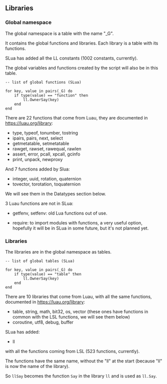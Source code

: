 ## Libraries

### Global namespace

The global namespace is a table with the name "_G".

It contains the global functions and libraries. Each library is a table with its functions.

SLua has added all the LL constants (1002 constants, currently).

The global variables and functions created by the script will also be in this table.

<pre class="language-slua line-numbers"><code class="language-slua">-- list of global functions (SLua)

for key, value in pairs(_G) do
    if type(value) == "function" then
        ll.OwnerSay(key)
    end
end</code></pre>

There are 22 functions that come from Luau, they are documented in https://luau.org/library:

* type, typeof, tonumber, tostring
* ipairs, pairs, next, select
* getmetatable, setmetatable
* rawget, rawset, rawequal, rawlen
* assert, error, pcall, xpcall, gcinfo
* print, unpack, newproxy


And 7 functions added by Slua:

* integer, uuid, rotation, quaternion
* tovector, torotation, toquaternion

We will see them in the Datatypes section below.


3 Luau functions are not in SLua:

* getfenv, setfenv: old Lua functions out of use.

* require: to import modules with functions, a very useful option, hopefully it will be in SLua in some future, but it's not planned yet.


### Libraries

The libraries are in the global namespace as tables.

<pre class="language-slua line-numbers"><code class="language-slua">-- list of global tables (SLua)

for key, value in pairs(_G) do
    if type(value) == "table" then
        ll.OwnerSay(key)
    end
end</code></pre>

There are 10 libraries that come from Luau, with all the same functions, documented in https://luau.org/library:

* table, string, math, bit32, os, vector (these ones have functions in common with the LSL functions, we will see them below)
* coroutine, utf8, debug, buffer


SLua has added:

* ll

with all the functions coming from LSL (523 functions, currently).

The functions have the same name, without the "ll" at the start (because "ll" is now the name of the library).

So <code class="language-lsl">llSay</code> becomes the function <code class="language-lua">Say</code> in the library <code class="language-lua">ll</code> and is used as <code class="language-lua">ll.Say</code>.
